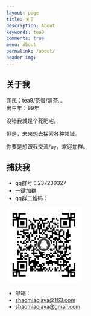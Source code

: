 ```yaml
---
layout: page
title: 关于
description: About
keywords: tea9
comments: true
menu: About
permalink: /about/
header-img: 
---
```


<!--重新布局aboutme 添加qq base
64 联系方式 赞赏列表-->

<!-- ## 欢迎你来到我的blog  -->

<!-- > 写写代码  
> 学习不同的东西  -->


<!-- ## 我在做什么

我还是个代码界的萌新，在各种编程群混脸熟。  

现在在做*安卓开发*。 -->

<!--我现在正在学习开发*小程序**web安全*你懂的！,还在接触*前端开发*。  -->

## 关于我

网民：tea9/茶蛋/清茶...  
出生年：99年  

没错我就是个死肥宅。  

但是，未来想去探索各种领域。  

你要是想跟我交流/py，欢迎加群。  

## 捕获我

+ qq群号：237239327  
+ <a target="_blank" href="https://jq.qq.com/?_wv=1027&k=5W65BfQ">一键加群</a>
+ qq群二维码：  
<img src="/assets/img/qr.png" width="200" height="200"/>


+ 邮箱： 
+ shaomiaojava@163.com  
+ shaomiaojava@gmail.com  

<!-- 赞赏我

我的文章你要是喜欢或者对你有帮助，欢迎赞赏我，可能会有小礼物，我在准备中（比如亲手写的明信片、我做的小东西什么的）。  

<img src="/assets/img/alipay.png" width="200" height="200">
<img src="/assets/img/wechatpay.png" width="200" height="200">-->
